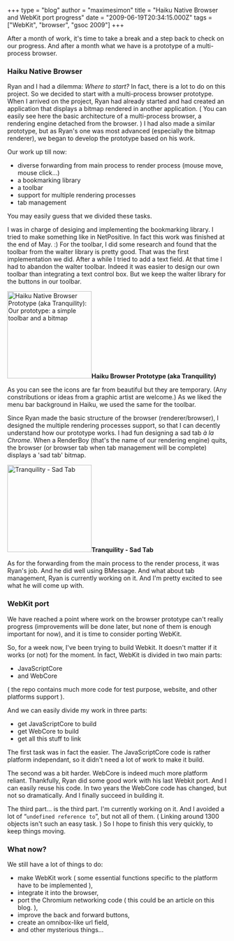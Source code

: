 +++
type = "blog"
author = "maximesimon"
title = "Haiku Native Browser and WebKit port progress"
date = "2009-06-19T20:34:15.000Z"
tags = ["WebKit", "browser", "gsoc 2009"]
+++

After a month of work, it's time to take a break and a step back to check on our progress.
And after a month what we have is a prototype of a multi-process browser.
<h3>Haiku Native Browser</h3>
Ryan and I had a dilemma: <i>Where to start?</i> In fact, there is a lot to do on this project.
So we decided to start with a multi-process browser prototype.
<!--break-->
When I arrived on the project, Ryan had already started and had created an application that displays a bitmap rendered in another application. ( You can easily see here the basic architecture of a multi-process browser, a rendering engine detached from the browser. ) I had also made a similar prototype, but as Ryan's one was most advanced (especially the bitmap renderer), we began to develop the prototype based on his work.

Our work up till now:
<ul>
<li>diverse forwarding from main process to render process (mouse move, mouse click…)</li>
<li>a bookmarking library</li>
<li>a toolbar</li>
<li>support for multiple rendering processes</li>
<li>tab management</li>
</ul>

You may easily guess that we divided these tasks.

I was in charge of desiging and implementing the bookmarking library. I tried to make something like in NetPositive. In fact this work was finished at the end of May. :)
For the toolbar,  I did some research and found that the toolbar from the walter library is pretty good. That was the first implementation we did. After a while I tried to add a text field. At that time I had to abandon the walter toolbar. Indeed it was easier to design our own toolbar than integrating a text control box. But we keep the walter library for the buttons in our toolbar.

<span class="inline inline-right"><a href="/files/screenshots/Tranquility_0.png" onclick="launch_popup(2561, 518, 536); return false;" target="_blank"><img src="/files/screenshots/Tranquility_0.thumbnail.png" alt="Haiku Native Browser Prototype (aka Tranquility): Our prototype: a simple toolbar and a bitmap" title="Haiku Native Browser Prototype (aka Tranquility): Our prototype: a simple toolbar and a bitmap"  class="image image-thumbnail " width="193" height="200" /></a><span class="caption" style="width: 191px;"><strong>Haiku Browser Prototype (aka Tranquility) </strong></span></span>

As you can see the icons are far from beautiful but they are temporary. (Any constributions or ideas from a graphic artist are welcome.)
As we liked the menu bar background in Haiku, we used the same for the toolbar.

Since Ryan made the basic structure of the browser (renderer/browser), I designed the multiple rendering processes support, so that I can decently understand how our prototype works.
I had fun designing a sad tab <i>à la Chrome</i>. When a RenderBoy (that's the name of our rendering engine) quits, the browser (or browser tab when tab management will be complete) displays a  'sad tab' bitmap.

<span class="inline inline-left"><a href="/files/screenshots/Tranquility - SadTab.png" onclick="launch_popup(2562, 516, 535); return false;" target="_blank"><img src="/files/screenshots/Tranquility - SadTab.thumbnail.png" alt="Tranquility - Sad Tab" title="Tranquility - Sad Tab"  class="image image-thumbnail " width="193" height="200" /></a><span class="caption" style="width: 191px;"><strong>Tranquility - Sad Tab</strong></span></span>

As for the forwarding from the main process to the render process, it was Ryan's job. And he did well using BMessage. And what about tab management, Ryan is currently working on it. And I'm pretty excited to see what he will come up with.

<h3>WebKit port</h3>
We have reached a point where work on the browser prototype can't really progress (improvements will be done later, but none of them is enough important for now), and it is time to consider porting WebKit.

So, for a week now, I've been trying to build Webkit. It doesn't matter if it works (or not) for the moment.
In fact, WebKit is divided in two main parts:
<ul>
<li>JavaScriptCore</li>
<li>and WebCore</li>
</ul>
( the repo contains much more code for test purpose, website, and other platforms support ).

And we can easily divide my work in three parts:
<ul>
<li>get JavaScriptCore to build</li>
<li>get WebCore to build</li>
<li>get all this stuff to link</li>
</ul>
The first task was in fact the easier. The JavaScriptCore code is rather platform independant, so it didn't need a lot of work to make it build.

The second was a bit harder. WebCore is indeed much more platform reliant. Thankfully, Ryan did some good work with his last Webkit port. And I can easily reuse his code. In two years the WebCore code has changed, but not so dramatically. And I finally succeed in building it.

The third part… is the third part.
I'm currently working on it. And I avoided a lot of “<code>undefined reference to</code>”, but not all of them. ( Linking around 1300 objects isn't such an easy task. ) So I hope to finish this very quickly, to keep things moving.

<h3>What now?</h3>
We still have a lot of things to do:
<ul>
<li>make WebKit work ( some essential functions specific to the platform have to be implemented ),</li>
<li>integrate it into the browser,</li>
<li>port the Chromium networking code ( this could be an article on this blog. ),</li>
<li>improve the back and forward buttons,</li>
<li>create an omnibox-like url field,</li>
<li>and other mysterious things…</li>
</ul>